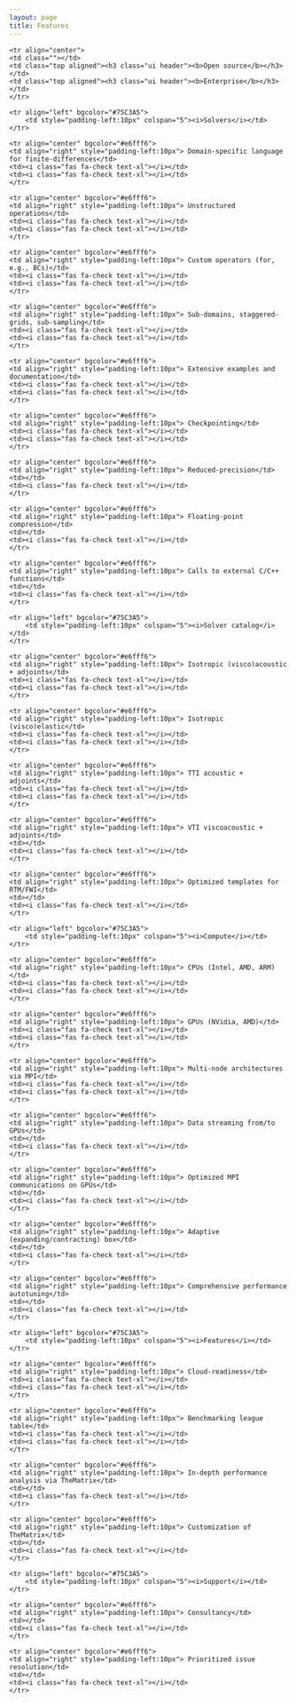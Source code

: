 ```yaml
---
layout: page
title: Features
---
```


<table>

    <tr align="center">
    <td class=""></td>
    <td class="top aligned"><h3 class="ui header"><b>Open source</b></h3></td>
    <td class="top aligned"><h3 class="ui header"><b>Enterprise</b></h3></td>
    </tr>

    <tr align="left" bgcolor="#75C3A5">
        <td style="padding-left:10px" colspan="5"><i>Solvers</i></td>
    </tr>

    <tr align="center" bgcolor="#e6fff6">
    <td align="right" style="padding-left:10px"> Domain-specific language for finite-differences</td>
    <td><i class="fas fa-check text-xl"></i></td>
    <td><i class="fas fa-check text-xl"></i></td>
    </tr>

    <tr align="center" bgcolor="#e6fff6">
    <td align="right" style="padding-left:10px"> Unstructured operations</td>
    <td><i class="fas fa-check text-xl"></i></td>
    <td><i class="fas fa-check text-xl"></i></td>
    </tr>

    <tr align="center" bgcolor="#e6fff6">
    <td align="right" style="padding-left:10px"> Custom operators (for, e.g., BCs)</td>
    <td><i class="fas fa-check text-xl"></i></td>
    <td><i class="fas fa-check text-xl"></i></td>
    </tr>

    <tr align="center" bgcolor="#e6fff6">
    <td align="right" style="padding-left:10px"> Sub-domains, staggered-grids, sub-sampling</td>
    <td><i class="fas fa-check text-xl"></i></td>
    <td><i class="fas fa-check text-xl"></i></td>
    </tr>

    <tr align="center" bgcolor="#e6fff6">
    <td align="right" style="padding-left:10px"> Extensive examples and documentation</td>
    <td><i class="fas fa-check text-xl"></i></td>
    <td><i class="fas fa-check text-xl"></i></td>
    </tr>

    <tr align="center" bgcolor="#e6fff6">
    <td align="right" style="padding-left:10px"> Checkpointing</td>
    <td><i class="fas fa-check text-xl"></i></td>
    <td><i class="fas fa-check text-xl"></i></td>
    </tr>

    <tr align="center" bgcolor="#e6fff6">
    <td align="right" style="padding-left:10px"> Reduced-precision</td>
    <td></td>
    <td><i class="fas fa-check text-xl"></i></td>
    </tr>

    <tr align="center" bgcolor="#e6fff6">
    <td align="right" style="padding-left:10px"> Floating-point compression</td>
    <td></td>
    <td><i class="fas fa-check text-xl"></i></td>
    </tr>

    <tr align="center" bgcolor="#e6fff6">
    <td align="right" style="padding-left:10px"> Calls to external C/C++ functions</td>
    <td></td>
    <td><i class="fas fa-check text-xl"></i></td>
    </tr>

    <tr align="left" bgcolor="#75C3A5">
        <td style="padding-left:10px" colspan="5"><i>Solver catalog</i></td>
    </tr>

    <tr align="center" bgcolor="#e6fff6">
    <td align="right" style="padding-left:10px"> Isotropic (visco)acoustic + adjoints</td>
    <td><i class="fas fa-check text-xl"></i></td>
    <td><i class="fas fa-check text-xl"></i></td>
    </tr>

    <tr align="center" bgcolor="#e6fff6">
    <td align="right" style="padding-left:10px"> Isotropic (visco)elastic</td>
    <td><i class="fas fa-check text-xl"></i></td>
    <td><i class="fas fa-check text-xl"></i></td>
    </tr>

    <tr align="center" bgcolor="#e6fff6">
    <td align="right" style="padding-left:10px"> TTI acoustic + adjoints</td>
    <td><i class="fas fa-check text-xl"></i></td>
    <td><i class="fas fa-check text-xl"></i></td>
    </tr>

    <tr align="center" bgcolor="#e6fff6">
    <td align="right" style="padding-left:10px"> VTI viscoacoustic + adjoints</td>
    <td></td>
    <td><i class="fas fa-check text-xl"></i></td>
    </tr>

    <tr align="center" bgcolor="#e6fff6">
    <td align="right" style="padding-left:10px"> Optimized templates for RTM/FWI</td>
    <td></td>
    <td><i class="fas fa-check text-xl"></i></td>
    </tr>

    <tr align="left" bgcolor="#75C3A5">
        <td style="padding-left:10px" colspan="5"><i>Compute</i></td>
    </tr>

    <tr align="center" bgcolor="#e6fff6">
    <td align="right" style="padding-left:10px"> CPUs (Intel, AMD, ARM)</td>
    <td><i class="fas fa-check text-xl"></i></td>
    <td><i class="fas fa-check text-xl"></i></td>
    </tr>

    <tr align="center" bgcolor="#e6fff6">
    <td align="right" style="padding-left:10px"> GPUs (NVidia, AMD)</td>
    <td><i class="fas fa-check text-xl"></i></td>
    <td><i class="fas fa-check text-xl"></i></td>
    </tr>

    <tr align="center" bgcolor="#e6fff6">
    <td align="right" style="padding-left:10px"> Multi-node architectures via MPI</td>
    <td><i class="fas fa-check text-xl"></i></td>
    <td><i class="fas fa-check text-xl"></i></td>
    </tr>

    <tr align="center" bgcolor="#e6fff6">
    <td align="right" style="padding-left:10px"> Data streaming from/to GPUs</td>
    <td></td>
    <td><i class="fas fa-check text-xl"></i></td>
    </tr>

    <tr align="center" bgcolor="#e6fff6">
    <td align="right" style="padding-left:10px"> Optimized MPI communications on GPUs</td>
    <td></td>
    <td><i class="fas fa-check text-xl"></i></td>
    </tr>

    <tr align="center" bgcolor="#e6fff6">
    <td align="right" style="padding-left:10px"> Adaptive (expanding/contracting) box</td>
    <td></td>
    <td><i class="fas fa-check text-xl"></i></td>
    </tr>

    <tr align="center" bgcolor="#e6fff6">
    <td align="right" style="padding-left:10px"> Comprehensive performance autotuning</td>
    <td></td>
    <td><i class="fas fa-check text-xl"></i></td>
    </tr>

    <tr align="left" bgcolor="#75C3A5">
        <td style="padding-left:10px" colspan="5"><i>Features</i></td>
    </tr>

    <tr align="center" bgcolor="#e6fff6">
    <td align="right" style="padding-left:10px"> Cloud-readiness</td>
    <td><i class="fas fa-check text-xl"></i></td>
    <td><i class="fas fa-check text-xl"></i></td>
    </tr>

    <tr align="center" bgcolor="#e6fff6">
    <td align="right" style="padding-left:10px"> Benchmarking league table</td>
    <td><i class="fas fa-check text-xl"></i></td>
    <td><i class="fas fa-check text-xl"></i></td>
    </tr>

    <tr align="center" bgcolor="#e6fff6">
    <td align="right" style="padding-left:10px"> In-depth performance analysis via TheMatrix</td>
    <td></td>
    <td><i class="fas fa-check text-xl"></i></td>
    </tr>

    <tr align="center" bgcolor="#e6fff6">
    <td align="right" style="padding-left:10px"> Customization of TheMatrix</td>
    <td></td>
    <td><i class="fas fa-check text-xl"></i></td>
    </tr>

    <tr align="left" bgcolor="#75C3A5">
        <td style="padding-left:10px" colspan="5"><i>Support</i></td>
    </tr>

    <tr align="center" bgcolor="#e6fff6">
    <td align="right" style="padding-left:10px"> Consultancy</td>
    <td></td>
    <td><i class="fas fa-check text-xl"></i></td>
    </tr>

    <tr align="center" bgcolor="#e6fff6">
    <td align="right" style="padding-left:10px"> Prioritized issue resolution</td>
    <td></td>
    <td><i class="fas fa-check text-xl"></i></td>
    </tr>

</table>
